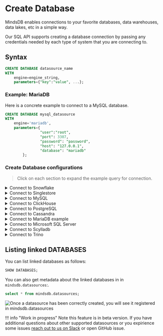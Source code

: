 # Create Database

MindsDB enables connections to your favorite databases, data warehouses, data lakes, etc in a simple way.

Our SQL API supports creating a database connection by passing any credentials needed by each type of system that you are connecting to. 

## Syntax

```sql
CREATE DATABASE datasource_name
WITH
	engine=engine_string, 
	parameters={"key":"value", ...};
```

### Example: MariaDB

Here is a concrete example to connect to a MySQL database.

```sql
CREATE DATABASE mysql_datasource 
WITH 
	engine='mariadb', 
	parameters={
                "user":"root",
                "port": 3307, 
                "password": "password", 
                "host": "127.0.0.1", 
                "database": "mariadb"
        };
```


### Create Database configurations

> Click on each section to expand the example query for connection.

<details class="success">
   <summary>Connect to Snowflake</summary> 
     ```sql
        CREATE DATABASE snowflake_datasource 
        WITH 
                engine='snowflake', 
                parameters={
                        "user":"user",
                        "port": 443, 
                        "password": "password", 
                        "host": "127.0.0.1", 
                        "database": "snowflake",
                        "account": "account",
                        "schema": "public",
                        "protocol": "https",
                        "warehouse": "warehouse"
                };
     ```
</details>

<details class="success">
   <summary>Connect to Singlestore</summary> 
     ```sql
        CREATE DATABASE singlestore_datasource 
        WITH 
                engine='singlestore', 
                parameters={
                        "user":"root",
                        "port": 3306, 
                        "password": "password", 
                        "host": "127.0.0.1", 
                        "database": "singlestore"
                };
     ```
</details>

<details class="success">
   <summary>Connect to MySQL</summary> 
     ```sql
        CREATE DATABASE mysql_datasource 
        WITH 
                engine='mysql', 
                parameters={
                        "user":"root",
                        "port": 3306, 
                        "password": "password", 
                        "host": "127.0.0.1", 
                        "database": "mysql"
                };
     ```
</details>

<details class="success">
   <summary>Connect to ClickHouse</summary> 
     ```sql
        CREATE DATABASE clickhouse_datasource 
        WITH 
                engine='clickhouse', 
                parameters={
                        "user":"default",
                        "port": 9000, 
                        "password": "password", 
                        "host": "127.0.0.1", 
                        "database": "default"
                };
     ```
</details>

<details class="success">
   <summary> Connect to PostgreSQL</summary> 
     ```sql
        CREATE DATABASE psql_datasource 
        WITH 
                engine='postgres', 
                parameters={
                        "user":"postgres",
                        "port": 5432, 
                        "password": "password", 
                        "host": "127.0.0.1", 
                        "database": "postgres"
                };
     ```
</details>

<details class="success">
   <summary> Connect to Cassandra</summary> 
     ```sql
        CREATE DATABASE psql_datasource 
        WITH 
                engine='cassandra', 
                parameters={
                        "user":"cassandra",
                        "port": 9042, 
                        "password": "cassandra", 
                        "host": "127.0.0.1", 
                        "database": "keyspace"
                };
     ```
</details>

<details class="success">
   <summary> Connect to MariaDB example</summary> 
     ```sql
        CREATE DATABASE maria_datasource 
        WITH 
                engine='mariadb', 
                parameters={
                        "user":"root",
                        "port": 3306, 
                        "password": "password", 
                        "host": "127.0.0.1", 
                        "database": "mariadb"
                };
     ```
</details>

<details class="success">
   <summary> Connect to Microsoft SQL Server</summary> 
     ```sql
        CREATE DATABASE mssql_datasource 
        WITH 
                engine='mssql', 
                parameters={
                        "user":"sa",
                        "port": 1433, 
                        "password": "password", 
                        "host": "127.0.0.1", 
                        "database": "master"
                };
     ```
</details>

<details class="success">
   <summary>Connect to Scylladb</summary> 
     ```sql
        CREATE DATABASE scylladb_datasource 
        WITH 
                engine='scylladb', 
                parameters={
                        "user":"scylladb",
                        "port": 9042, 
                        "password": "password", 
                        "host": "127.0.0.1", 
                        "database": "scylladb"
                };
     ```
</details>

<details class="success">
   <summary>Connect to Trino</summary> 
     ```sql
        CREATE DATABASE schema_datasource 
        WITH 
                engine='trinodb', 
                parameters={
                        "user":"trino",
                        "port": 8080, 
                        "password": "password", 
                        "host": "127.0.0.1", 
                        "catalog": "default",
                        "schema": "test"
                };
     ```
</details>

## Listing linked DATABASES 

You can list linked databases as follows:

```sql
SHOW DATABASES;
```

You can also get metadata about the linked databases in  in `mindsdb.datasources`:.

```sql
select * from mindsdb.datasources;
```

![Once a datasource has been correctly created, you will see it registered in `mindsdb.datasources`](/assets/sql/datasource_listing.png)

!!! info "Work in progress"
    Note this feature is in beta version. If you have additional questions about other supported datasources or you expirience some issues [reach out to us on Slack](https://join.slack.com/t/mindsdbcommunity/shared_invite/zt-o8mrmx3l-5ai~5H66s6wlxFfBMVI6wQ) or open GitHub issue.

